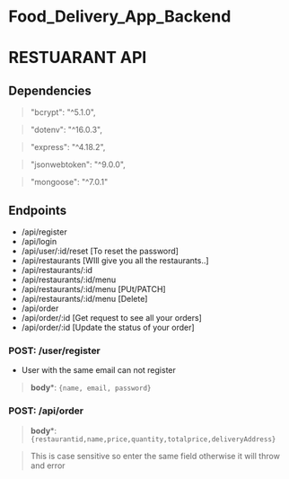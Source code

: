 # Food_Delivery_App_Backend
# RESTUARANT API

## Dependencies

> "bcrypt": "^5.1.0",

> "dotenv": "^16.0.3",

> "express": "^4.18.2",

> "jsonwebtoken": "^9.0.0",

> "mongoose": "^7.0.1"

## Endpoints

- /api/register
- /api/login
- /api/user/:id/reset [To reset the password]
- /api/restaurants [WIll give you all the restaurants..]
- /api/restaurants/:id
- /api/restaurants/:id/menu  
- /api/restaurants/:id/menu   [PUt/PATCH]
- /api/restaurants/:id/menu   [Delete]
- /api/order
- /api/order/:id [Get request to see all your orders]
- /api/order/:id [Update the status of your order]

### POST: /user/register

- User with the same email can not register

> **body***: `{name, email, password}`



### POST: /api/order

> **body***: `{restaurantid,name,price,quantity,totalprice,deliveryAddress}`

>  This is case sensitive so enter the same field otherwise it will throw and error 
 
